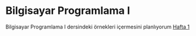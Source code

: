# Bilgisayar Programlama I
Bilgisayar Programlama I dersindeki örnekleri içermesini planlıyorum
[Hafta 1](/Hafta1.ipynb)


